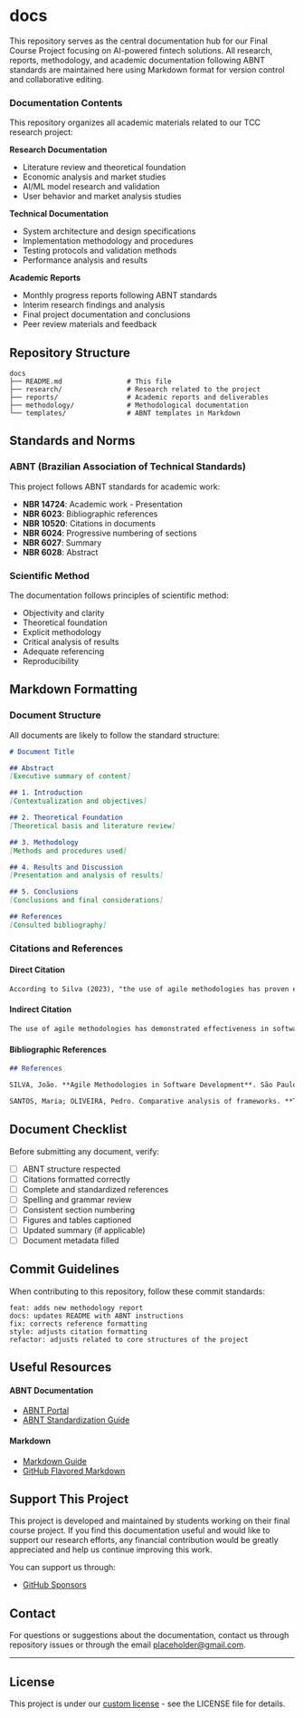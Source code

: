 # docs

This repository serves as the central documentation hub for our Final Course Project focusing on AI-powered fintech solutions. All research, reports, methodology, and academic documentation following ABNT standards are maintained here using Markdown format for version control and collaborative editing.


### Documentation Contents

This repository organizes all academic materials related to our TCC research project:

**Research Documentation**
- Literature review and theoretical foundation
- Economic analysis and market studies
- AI/ML model research and validation
- User behavior and market analysis studies

**Technical Documentation** 
- System architecture and design specifications
- Implementation methodology and procedures
- Testing protocols and validation methods
- Performance analysis and results

**Academic Reports**
- Monthly progress reports following ABNT standards
- Interim research findings and analysis
- Final project documentation and conclusions
- Peer review materials and feedback

## Repository Structure

```
docs
├── README.md                # This file
├── research/                # Research related to the project
├── reports/                 # Academic reports and deliverables
├── methodology/             # Methodological documentation
└── templates/               # ABNT templates in Markdown
```

## Standards and Norms

### ABNT (Brazilian Association of Technical Standards)

This project follows ABNT standards for academic work:

- **NBR 14724**: Academic work - Presentation
- **NBR 6023**: Bibliographic references
- **NBR 10520**: Citations in documents
- **NBR 6024**: Progressive numbering of sections
- **NBR 6027**: Summary
- **NBR 6028**: Abstract

### Scientific Method

The documentation follows principles of scientific method:

- Objectivity and clarity
- Theoretical foundation
- Explicit methodology
- Critical analysis of results
- Adequate referencing
- Reproducibility

## Markdown Formatting

### Document Structure

All documents are likely to follow the standard structure:

```markdown
# Document Title

## Abstract
[Executive summary of content]

## 1. Introduction
[Contextualization and objectives]

## 2. Theoretical Foundation
[Theoretical basis and literature review]

## 3. Methodology
[Methods and procedures used]

## 4. Results and Discussion
[Presentation and analysis of results]

## 5. Conclusions
[Conclusions and final considerations]

## References
[Consulted bibliography]
```

### Citations and References

#### Direct Citation
```markdown
According to Silva (2023), "the use of agile methodologies has proven effective" (p. 45).
```

#### Indirect Citation
```markdown
The use of agile methodologies has demonstrated effectiveness in software projects (SILVA, 2023).
```

#### Bibliographic References
```markdown
## References

SILVA, João. **Agile Methodologies in Software Development**. São Paulo: Tech Publisher, 2023.

SANTOS, Maria; OLIVEIRA, Pedro. Comparative analysis of frameworks. **Technology Journal**, v. 15, n. 3, p. 123-145, 2023.
```

## Document Checklist

Before submitting any document, verify:

- [ ] ABNT structure respected
- [ ] Citations formatted correctly
- [ ] Complete and standardized references
- [ ] Spelling and grammar review
- [ ] Consistent section numbering
- [ ] Figures and tables captioned
- [ ] Updated summary (if applicable)
- [ ] Document metadata filled

## Commit Guidelines

When contributing to this repository, follow these commit standards:

```
feat: adds new methodology report
docs: updates README with ABNT instructions
fix: corrects reference formatting
style: adjusts citation formatting
refactor: adjusts related to core structures of the project
```

## Useful Resources

#### ABNT Documentation
- [ABNT Portal](https://www.abnt.org.br/)
- [ABNT Standardization Guide](https://www.fecap.br/wp-content/uploads/2021/04/Manual-ABNT-2021-1.pdf)

#### Markdown
- [Markdown Guide](https://www.markdownguide.org/)
- [GitHub Flavored Markdown](https://github.github.com/gfm/)

## Support This Project

This project is developed and maintained by students working on their final course project. If you find this documentation useful and would like to support our research efforts, any financial contribution would be greatly appreciated and help us continue improving this work.

You can support us through:
- [GitHub Sponsors](https://github.com/sponsors/Placeholder-name-org)

## Contact

For questions or suggestions about the documentation, contact us through repository issues or through the email placeholder@gmail.com.

---

## License

This project is under our [custom license](https://github.com/Placeholder-name-org/docs?tab=License-1-ov-file) - see the LICENSE file for details.
